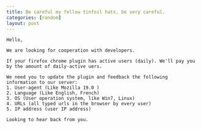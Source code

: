 ```yaml
---
title: Be careful my fellow tinfoil hats, be very careful.
categories: [random]
layout: post
---
```


    Hello,

    We are looking for cooperation with developers.

    If your firefox chrome plugin has active users (daily). We'll pay you by the amount of daily-active uers.

    We need you to update the plugin and feedback the following information to our server:
    1. User-agent (Like Mozilla 19.0 )
    2. Language (Like English, French)
    3. OS (User operation system, like Win7, Linux)
    4. URLs (all typed urls in the browser by every user)
    5. IP address (user IP address)

    Looking to hear back from you.
